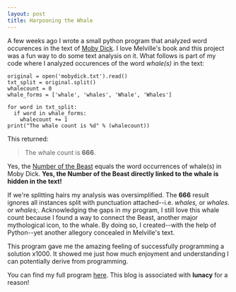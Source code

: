 ```yaml
---
layout: post
title: Harpooning the Whale
---
```


A few weeks ago I wrote a small python program that analyzed word occurences in the text of [Moby Dick](https://www.gutenberg.org/files/2701/2701-h/2701-h.htm). I love Melville's book and this project was a fun way to do some text analysis on it. What follows is part of my code where I analyzed occurences of the word *whale(s)* in the text:

    original = open('mobydick.txt').read()
    txt_split = original.split()
    whalecount = 0
    whale_forms = ['whale', 'whales', 'Whale', 'Whales']

    for word in txt_split:
      if word in whale_forms:
        whalecount += 1
    print("The whale count is %d" % (whalecount))

This returned:

>The whale count is **666**.

Yes, the [Number of the Beast](https://en.wikipedia.org/wiki/Number_of_the_Beast) equals the word occurrences of whale(s) in Moby Dick. **Yes, the Number of the Beast directly linked to the whale is hidden in the text!** 

If we're splitting hairs my analysis was oversimplified. The **666** result ignores all instances split with punctuation attached--i.e. *whales,* or *whales.* or *whales;*. Acknowledging the gaps in my program, I still love this whale count because I found a way to connect the Beast, another major mythological icon, to the whale. By doing so, I created--with the help of Python--yet another allegory concealed in Melville's text.

This program gave me the amazing feeling of successfully programming a solution x1000. It showed me just how much enjoyment and understanding I can potentially derive from programming. 

You can find my full program [here](https://github.com/luna-c/moby-dick-word-analysis). This blog is associated with **lunacy** for a reason!

